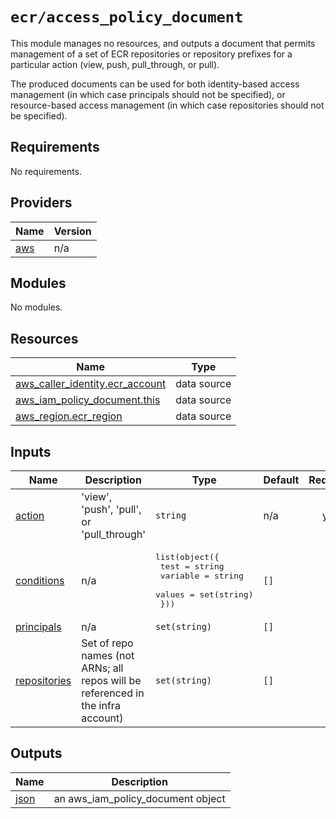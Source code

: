 # `ecr/access_policy_document`

This module manages no resources, and outputs a document that permits management of a set of ECR repositories or 
repository prefixes for a particular action (view, push, pull_through, or pull). 

The produced documents can be used for both identity-based access management (in which case principals should not be
specified), or resource-based access management (in which case repositories should not be specified).

<!-- BEGIN_TF_DOCS -->
## Requirements

No requirements.

## Providers

| Name | Version |
|------|---------|
| <a name="provider_aws"></a> [aws](#provider\_aws) | n/a |

## Modules

No modules.

## Resources

| Name | Type |
|------|------|
| [aws_caller_identity.ecr_account](https://registry.terraform.io/providers/hashicorp/aws/latest/docs/data-sources/caller_identity) | data source |
| [aws_iam_policy_document.this](https://registry.terraform.io/providers/hashicorp/aws/latest/docs/data-sources/iam_policy_document) | data source |
| [aws_region.ecr_region](https://registry.terraform.io/providers/hashicorp/aws/latest/docs/data-sources/region) | data source |

## Inputs

| Name | Description | Type | Default | Required |
|------|-------------|------|---------|:--------:|
| <a name="input_action"></a> [action](#input\_action) | 'view', 'push', 'pull', or 'pull\_through' | `string` | n/a | yes |
| <a name="input_conditions"></a> [conditions](#input\_conditions) | n/a | <pre>list(object({<br/>    test     = string<br/>    variable = string<br/>    values   = set(string)<br/>  }))</pre> | `[]` | no |
| <a name="input_principals"></a> [principals](#input\_principals) | n/a | `set(string)` | `[]` | no |
| <a name="input_repositories"></a> [repositories](#input\_repositories) | Set of repo names (not ARNs; all repos will be referenced in the infra account) | `set(string)` | `[]` | no |

## Outputs

| Name | Description |
|------|-------------|
| <a name="output_json"></a> [json](#output\_json) | an aws\_iam\_policy\_document object |
<!-- END_TF_DOCS -->